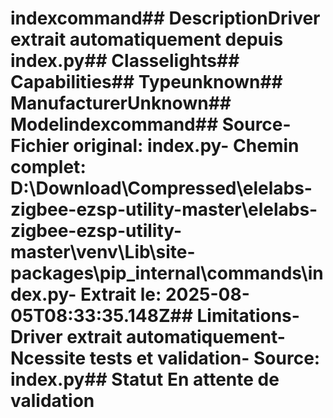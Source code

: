# indexcommand##  DescriptionDriver extrait automatiquement depuis index.py##  Classelights##  Capabilities##  Typeunknown##  ManufacturerUnknown##  Modelindexcommand##  Source- **Fichier original**: index.py- **Chemin complet**: D:\Download\Compressed\elelabs-zigbee-ezsp-utility-master\elelabs-zigbee-ezsp-utility-master\venv\Lib\site-packages\pip\_internal\commands\index.py- **Extrait le**: 2025-08-05T08:33:35.148Z##  Limitations- Driver extrait automatiquement- Ncessite tests et validation- Source: index.py##  Statut En attente de validation